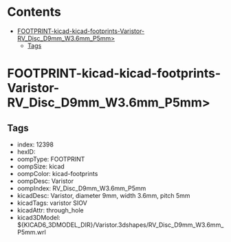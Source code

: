 



Contents
========

* [FOOTPRINT-kicad-kicad-footprints-Varistor-RV_Disc_D9mm_W3.6mm_P5mm>](#footprint-kicad-kicad-footprints-varistor-rv_disc_d9mm_w36mm_p5mm)
	* [Tags](#tags)

# FOOTPRINT-kicad-kicad-footprints-Varistor-RV_Disc_D9mm_W3.6mm_P5mm>

## Tags

- index: 12398
- hexID: 
- oompType: FOOTPRINT
- oompSize: kicad
- oompColor: kicad-footprints
- oompDesc: Varistor
- oompIndex: RV_Disc_D9mm_W3.6mm_P5mm
- kicadDesc: Varistor, diameter 9mm, width 3.6mm, pitch 5mm
- kicadTags: varistor SIOV
- kicadAttr: through_hole
- kicad3DModel: ${KICAD6_3DMODEL_DIR}/Varistor.3dshapes/RV_Disc_D9mm_W3.6mm_P5mm.wrl
